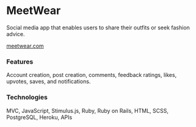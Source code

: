 # MeetWear 
Social media app that enables users to share their outfits or seek fashion advice.

[meetwear.com](https://meetwear.me/)

### Features
Account creation, post creation, comments, feedback ratings, likes, upvotes, saves, and notifications.

### Technologies
MVC, JavaScript, Stimulus.js, Ruby, Ruby on Rails, HTML, SCSS, PostgreSQL, Heroku, APIs

